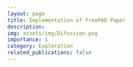 ```yaml
---
layout: page
title: Implementation of FreeRAD Paper
description: 
img: assets/img/Difussion.png
importance: 1
category: Exploration
related_publications: false
---
```


